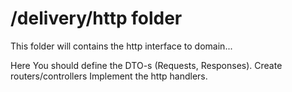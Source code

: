 /delivery/http folder
====================

This folder will contains the http interface to domain...

Here You should define the DTO-s (Requests, Responses).
Create routers/controllers
Implement the http handlers.
